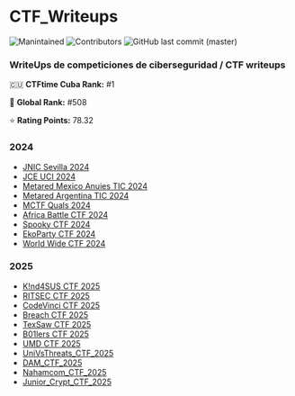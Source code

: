 # CTF_Writeups

![Manintained](https://img.shields.io/badge/Maintained%3F-yes-blue.svg)
![Contributors](https://img.shields.io/github/contributors/Calana2/CTF_Writeups?color=green)
![GitHub last commit (master)](https://img.shields.io/github/last-commit/Calana2/CTF_Writeups?color=yellow)

### WriteUps de competiciones de ciberseguridad / CTF writeups

🇨🇺 **CTFtime Cuba Rank:** #1

👑 **Global Rank:** #508

⭐ **Rating Points:** 78.32

### 2024
- [JNIC Sevilla 2024](https://github.com/Calana2/CTF_Writeups/tree/main/JNIC2024)
- [JCE UCI 2024](https://github.com/Calana2/CTF_Writeups/tree/main/CTF_JCE2024_UCI)
- [Metared Mexico Anuies TIC 2024](https://github.com/Calana2/CTF_Writeups/tree/main/CTF_MetaRed_Mexico%20Anuies-TIC_2024)
- [Metared Argentina TIC 2024](https://github.com/Calana2/CTF_Writeups/tree/main/CTF_MetaRed_Argentina-TIC_2024)
- [MCTF Quals 2024](https://github.com/Calana2/CTF_Writeups/tree/main/MCTF-2024_Quals)
- [Africa Battle CTF 2024](https://github.com/Calana2/CTF_Writeups/tree/main/Africa_BattleCTF_2024)
- [Spooky CTF 2024](https://github.com/Calana2/CTF_Writeups/tree/main/Spooky_CTF_2024)
- [EkoParty CTF 2024](https://github.com/Calana2/CTF_Writeups/tree/main/CTF_Ekoparty_2024)
- [World Wide CTF 2024](https://github.com/Calana2/CTF_Writeups/tree/main/World_Wide_CTF_2024)


### 2025
- [K!nd4SUS CTF 2025](https://github.com/Calana2/CTF_Writeups/tree/main/K!nd4SUS_CTF_2025)
- [RITSEC CTF 2025](https://github.com/Calana2/CTF_Writeups/tree/main/RITSEC_CTF_2025)
- [CodeVinci CTF 2025](https://github.com/Calana2/CTF_Writeups/tree/main/CodeVinciCTF_2025)
- [Breach CTF 2025](https://github.com/Calana2/CTF_Writeups/tree/main/Breach_CTF_2025)
- [TexSaw CTF 2025](https://github.com/Calana2/CTF_Writeups/tree/main/TexSAW_CTF_2025)
- [B01lers CTF 2025](https://github.com/Calana2/CTF_Writeups/tree/main/B01lersCTF_2025)
- [UMD CTF 2025](https://github.com/Calana2/CTF_Writeups/tree/main/UMDCTF_2025)
- [UniVsThreats_CTF_2025](https://github.com/Calana2/CTF_Writeups/tree/main/UniVsThreats_CTF_2025)
- [DAM_CTF_2025](https://github.com/Calana2/CTF_Writeups/tree/main/DAM_CTF_2025)
- [Nahamcom_CTF_2025](https://github.com/Calana2/CTF_Writeups/tree/main/Nahamcom_CTF_2025)
- [Junior_Crypt_CTF_2025](https://github.com/Calana2/CTF_Writeups/tree/main/Junior_Crypt_CTF_2025)
